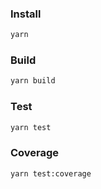 ### Install
```bash
yarn
```

### Build
```bash
yarn build
```

### Test
```bash
yarn test
```

### Coverage
```bash
yarn test:coverage
```